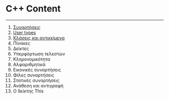 # C++ Content
---
1. [Συναρτήσεις](Functions.md)
2. [User types](User-types.md)
3. [Κλάσεις και αντικείμενα](OOP.md)
4. Πίνακες
5. Δείκτες
6. Υπερφόρτωση τελεστών
7. Κληρονομικότητα
8. Αλφαριθμητικά
9. Εικονικές συναρτήσεις
10. Φίλες συναρτήσεις
11. Στατικές συναρτήσεις
12. Ανάθεση και αντιγραφή
13. Ο δείκτης This